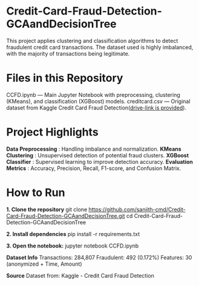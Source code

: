 # Credit-Card-Fraud-Detection-GCAandDecisionTree
This project applies clustering and classification algorithms to detect fraudulent credit card transactions. The dataset used is highly imbalanced, with the majority of transactions being legitimate.

# Files in this Repository
CCFD.ipynb — Main Jupyter Notebook with preprocessing, clustering (KMeans), and classification (XGBoost) models.
creditcard.csv — Original dataset from Kaggle Credit Card Fraud Detection([drive-link is provided](https://drive.google.com/file/d/1ecYCmjVriZA1bhocFbdepX1XizuQqc2v/view?usp=sharing)).

# Project Highlights
**Data Preprocessing** : Handling imbalance and normalization.
**KMeans Clustering** : Unsupervised detection of potential fraud clusters.
**XGBoost Classifier** : Supervised learning to improve detection accuracy.
**Evaluation Metrics** : Accuracy, Precision, Recall, F1-score, and Confusion Matrix.

# How to Run
**1. Clone the repository**
   git clone https://github.com/sanjith-cmd/Credit-Card-Fraud-Detection-GCAandDecisionTree.git
   cd Credit-Card-Fraud-Detection-GCAandDecisionTree
   
**2. Install dependencies**
    pip install -r requirements.txt

**3. Open the notebook:**
    jupyter notebook CCFD.ipynb

**Dataset Info**
Transactions: 284,807
Fraudulent: 492 (0.172%)
Features: 30 (anonymized + Time, Amount)

**Source**
Dataset from: Kaggle - Credit Card Fraud Detection
